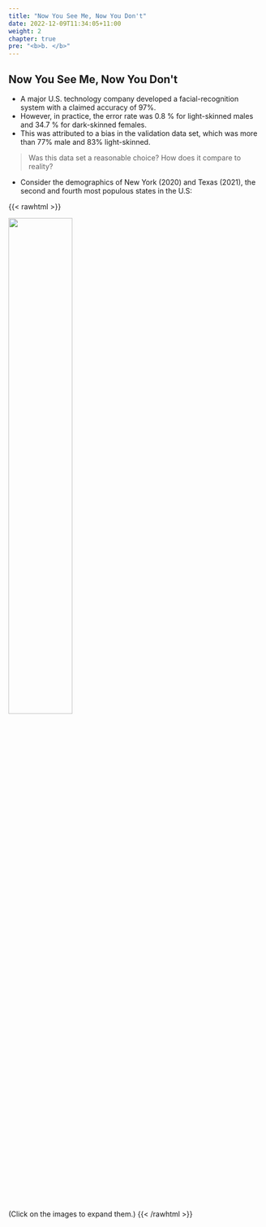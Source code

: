 ```yaml
---
title: "Now You See Me, Now You Don't"
date: 2022-12-09T11:34:05+11:00
weight: 2
chapter: true
pre: "<b>b. </b>"
---
```

## Now You See Me, Now You Don't

* A major U.S. technology company developed a facial-recognition system with a claimed accuracy of 97%.
* However, in practice, the error rate was 0.8 % for light-skinned males and 34.7 % for dark-skinned females.
* This was attributed to a bias in the validation data set, which was more than 77% male and 83% light-skinned.

> Was this data set a reasonable choice? How does it compare to reality?  

* Consider the demographics of New York (2020) and Texas (2021), the second and fourth most populous states in the U.S:


{{< rawhtml >}}
<div class="row">
	<div class="column45">
		<img src=images/new_york_demographics.jpg style="width:50%">
	</div>
	<div class="column45">
		<img src=images/texas_demographics.jpg style="width:00%">
	</div>
</div>
(Click on the images to expand them.)
{{< /rawhtml >}}
